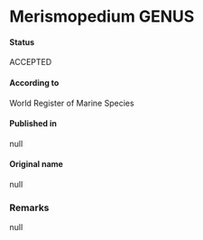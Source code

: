 Merismopedium GENUS
=======

#### Status
ACCEPTED

#### According to
World Register of Marine Species

#### Published in
null

#### Original name
null

### Remarks
null